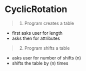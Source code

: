 # CyclicRotation

> 1. Program creates a table
- first asks user for length
- asks then for attributes

> 2. Program shifts a table
- asks user for number of shifts (n)
- shifts the table by (n) times
